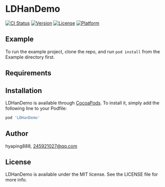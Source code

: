 # LDHanDemo

[![CI Status](https://img.shields.io/travis/hyaping888/LDHanDemo.svg?style=flat)](https://travis-ci.org/hyaping888/LDHanDemo)
[![Version](https://img.shields.io/cocoapods/v/LDHanDemo.svg?style=flat)](https://cocoapods.org/pods/LDHanDemo)
[![License](https://img.shields.io/cocoapods/l/LDHanDemo.svg?style=flat)](https://cocoapods.org/pods/LDHanDemo)
[![Platform](https://img.shields.io/cocoapods/p/LDHanDemo.svg?style=flat)](https://cocoapods.org/pods/LDHanDemo)

## Example

To run the example project, clone the repo, and run `pod install` from the Example directory first.

## Requirements

## Installation

LDHanDemo is available through [CocoaPods](https://cocoapods.org). To install
it, simply add the following line to your Podfile:

```ruby
pod 'LDHanDemo'
```

## Author

hyaping888, 245921027@qq.com

## License

LDHanDemo is available under the MIT license. See the LICENSE file for more info.
